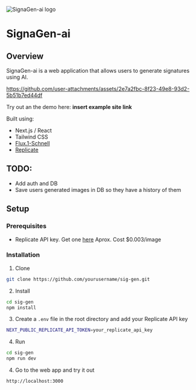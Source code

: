 ![SignaGen-ai logo](https://i.imgur.com/jUWoPBS.png)

# SignaGen-ai

## Overview

SignaGen-ai is a web application that allows users to generate signatures using AI.



https://github.com/user-attachments/assets/2e7a2fbc-8f23-49e8-93d2-5b51b7ed44df



Try out an the demo here: **insert example site link**

Built using:
- Next.js / React
- Tailwind CSS
- [Flux.1-Schnell](https://huggingface.co/black-forest-labs/FLUX.1-schnell)
- [Replicate](https://replicate.com/black-forest-labs/flux-schnell)

## TODO:
- Add auth and DB
- Save users generated images in DB so they have a history of them

## Setup

### Prerequisites

- Replicate API key. Get one [here](https://replicate.com/account/api-tokens) Aprox. Cost $0.003/image

### Installation

1. Clone
```bash
git clone https://github.com/yourusername/sig-gen.git
```

2. Install
```bash
cd sig-gen
npm install
```

3. Create a `.env` file in the root directory and add your Replicate API key
```bash
NEXT_PUBLIC_REPLICATE_API_TOKEN=your_replicate_api_key
```

4. Run
```bash
cd sig-gen
npm run dev
```

4. Go to the web app and try it out
```bash
http://localhost:3000
```
